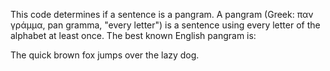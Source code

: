 This code determines if a sentence is a pangram. 
A pangram (Greek: παν γράμμα, pan gramma, "every letter") is a sentence using every letter of the alphabet at least once.
The best known English pangram is:

The quick brown fox jumps over the lazy dog.
